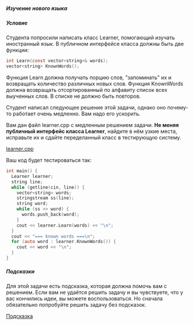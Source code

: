 ##### Изучение нового языка #####

##### Условие #####

Студента попросили написать класс Learner, помогающий изучать иностранный язык. В публичном интерфейсе класса должны быть две функции:

```objectivec
int Learn(const vector<string>& words);
vector<string> KnownWords();
```

Функция Learn должна получать порцию слов, "запоминать" их и возвращать количество различных новых слов. Функция KnownWords должна возвращать отсортированный по алфавиту список всех выученных слов. В списке не должно быть повторов.

Студент написал следующее решение этой задачи, однако оно почему-то работает очень медленно. Вам надо его ускорить.

Вам дан файл learner.cpp с медленным решением задачи. **Не меняя публичный интерфейс класса Learner**, найдите в нём узкие места, исправьте их и сдайте переделанный класс в тестирующую систему.

[learner.cpp](https://github.com/Hitoku/basics-of-c-plus-plus-development-red-belt/blob/master/Week_2/02%20Programming%20Assignment/Source/learner.cpp)

Ваш код будет тестироваться так:

```objectivec
int main() {
  Learner learner;
  string line;
  while (getline(cin, line)) {
    vector<string> words;
    stringstream ss(line);
    string word;
    while (ss >> word) {
      words.push_back(word);
    }
    cout << learner.Learn(words) << "\n";
  }
  cout << "=== known words ===\n";
  for (auto word : learner.KnownWords()) {
    cout << word << "\n";
  }
}
```

##### Подсказки #####

Для этой задачи есть подсказка, которая должна помочь вам с решением. Если вам не удаётся решить задачу и вы чувствуете, что у вас кончились идеи, вы можете воспользоваться. Но сначала обязательно попробуйте решить задачу без подсказок.

[Подсказка](https://github.com/Hitoku/basics-of-c-plus-plus-development-red-belt/blob/master/Week_2/02%20Programming%20Assignment/help1.pdf)